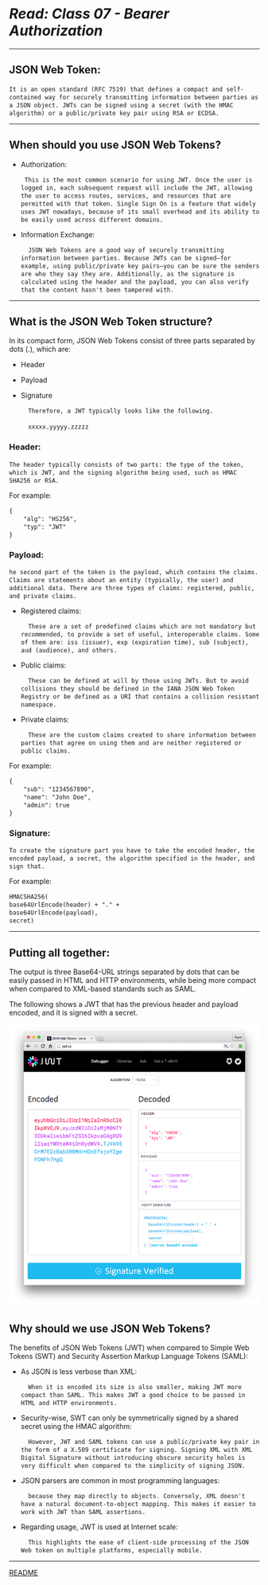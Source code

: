 
# ***Read: Class 07 - Bearer Authorization***

***

## **JSON Web Token:**

    It is an open standard (RFC 7519) that defines a compact and self-contained way for securely transmitting information between parties as a JSON object. JWTs can be signed using a secret (with the HMAC algorithm) or a public/private key pair using RSA or ECDSA.

***

## **When should you use JSON Web Tokens?**

- Authorization:

       This is the most common scenario for using JWT. Once the user is logged in, each subsequent request will include the JWT, allowing the user to access routes, services, and resources that are permitted with that token. Single Sign On is a feature that widely uses JWT nowadays, because of its small overhead and its ability to be easily used across different domains.

- Information Exchange:

        JSON Web Tokens are a good way of securely transmitting information between parties. Because JWTs can be signed—for example, using public/private key pairs—you can be sure the senders are who they say they are. Additionally, as the signature is calculated using the header and the payload, you can also verify that the content hasn't been tampered with.

***

## **What is the JSON Web Token structure?**

In its compact form, JSON Web Tokens consist of three parts separated by dots (.), which are:

- Header
- Payload
- Signature

        Therefore, a JWT typically looks like the following.

        xxxxx.yyyyy.zzzzz

### **Header:**

    The header typically consists of two parts: the type of the token, which is JWT, and the signing algorithm being used, such as HMAC SHA256 or RSA.

For example:

    {
        "alg": "HS256",
        "typ": "JWT"
    }

### **Payload:**

    he second part of the token is the payload, which contains the claims. Claims are statements about an entity (typically, the user) and additional data. There are three types of claims: registered, public, and private claims.

- Registered claims:

        These are a set of predefined claims which are not mandatory but recommended, to provide a set of useful, interoperable claims. Some of them are: iss (issuer), exp (expiration time), sub (subject), aud (audience), and others.

- Public claims:

        These can be defined at will by those using JWTs. But to avoid collisions they should be defined in the IANA JSON Web Token Registry or be defined as a URI that contains a collision resistant namespace.

- Private claims:

        These are the custom claims created to share information between parties that agree on using them and are neither registered or public claims.

For example:

    {
        "sub": "1234567890",
        "name": "John Doe",
        "admin": true
    }

### **Signature:**

    To create the signature part you have to take the encoded header, the encoded payload, a secret, the algorithm specified in the header, and sign that.

For example:

    HMACSHA256(
    base64UrlEncode(header) + "." +
    base64UrlEncode(payload),
    secret)    

***

## **Putting all together:**

The output is three Base64-URL strings separated by dots that can be easily passed in HTML and HTTP environments, while being more compact when compared to XML-based standards such as SAML.

The following shows a JWT that has the previous header and payload encoded, and it is signed with a secret.

![](./Class-07%20images/legacy-app-auth-5.png)


## **Why should we use JSON Web Tokens?**

The benefits of JSON Web Tokens (JWT) when compared to Simple Web Tokens (SWT) and Security Assertion Markup Language Tokens (SAML): 

- As JSON is less verbose than XML:

        When it is encoded its size is also smaller, making JWT more compact than SAML. This makes JWT a good choice to be passed in HTML and HTTP environments.

- Security-wise, SWT can only be symmetrically signed by a shared secret using the HMAC algorithm:

        However, JWT and SAML tokens can use a public/private key pair in the form of a X.509 certificate for signing. Signing XML with XML Digital Signature without introducing obscure security holes is very difficult when compared to the simplicity of signing JSON.

- JSON parsers are common in most programming languages:

        because they map directly to objects. Conversely, XML doesn't have a natural document-to-object mapping. This makes it easier to work with JWT than SAML assertions.

- Regarding usage, JWT is used at Internet scale:

        This highlights the ease of client-side processing of the JSON Web token on multiple platforms, especially mobile.

***

[README](README.md)

